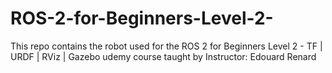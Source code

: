 # ROS-2-for-Beginners-Level-2-
This repo contains the robot used for the ROS 2 for Beginners Level 2 - TF | URDF | RViz | Gazebo udemy course taught by Instructor: Edouard Renard
